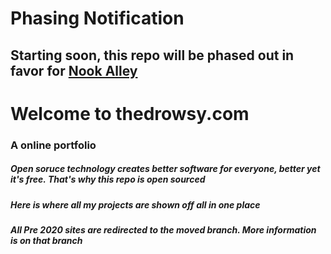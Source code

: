 # Phasing Notification
## Starting soon, this repo will be phased out in favor for [Nook Alley](https://github.com/bcat1023/Nook-Alley)

# Welcome to thedrowsy.com
### A online portfolio 
##### Open soruce technology creates better software for everyone, better yet it's free. That's why this repo is open sourced 
##### Here is where all my projects are shown off all in one place
##### All Pre 2020 sites are redirected to the moved branch. More information is on that branch
